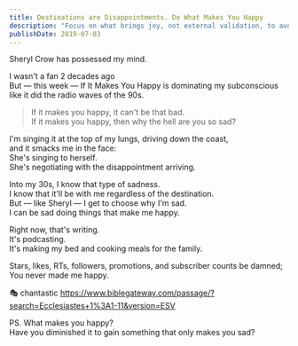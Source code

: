 ```yaml
---
title: Destinations are Disappointments. Do What Makes You Happy
description: "Focus on what brings joy, not external validation, to avoid disappointment and embrace true happiness in daily activities like writing, podcasting, or cooking."
publishDate: 2019-07-03
---
```


Sheryl Crow has possessed my mind.

I wasn't a fan 2 decades ago  
But — this week — If It Makes You Happy is dominating my subconscious like it did the radio waves of the 90s.

> If it makes you happy, it can't be that bad.  
> If it makes you happy, then why the hell are you so sad?

I'm singing it at the top of my lungs, driving down the coast,  
and it smacks me in the face:  
She's singing to herself.  
She's negotiating with the disappointment arriving.

Into my 30s, I know that type of sadness.  
I know that it'll be with me regardless of the destination.  
But — like Sheryl — I get to choose why I'm sad.  
I can be sad doing things that make me happy.

Right now, that's writing.  
It's podcasting.  
It's making my bed and cooking meals for the family.

Stars, likes, RTs, followers, promotions, and subscriber counts be damned;  
You never made me happy.

🎭 chantastic
https://www.biblegateway.com/passage/?search=Ecclesiastes+1%3A1-11&version=ESV

PS.
What makes you happy?  
Have you diminished it to gain something that only makes you sad?
